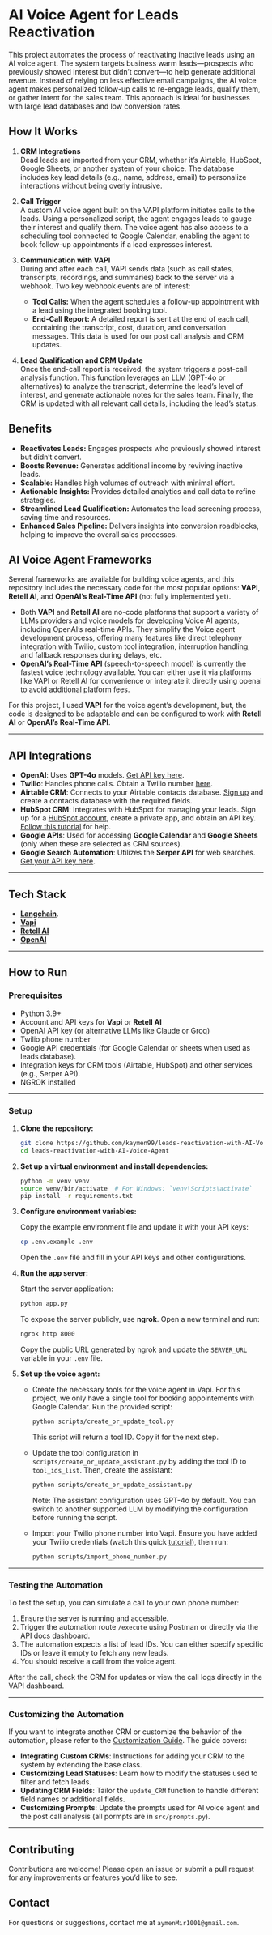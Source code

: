 # AI Voice Agent for Leads Reactivation  

This project automates the process of reactivating inactive leads using an AI voice agent. The system targets business warm leads—prospects who previously showed interest but didn’t convert—to help generate additional revenue. Instead of relying on less effective email campaigns, the AI voice agent makes personalized follow-up calls to re-engage leads, qualify them, or gather intent for the sales team. This approach is ideal for businesses with large lead databases and low conversion rates.  

## How It Works  

1. **CRM Integrations**  
   Dead leads are imported from your CRM, whether it’s Airtable, HubSpot, Google Sheets, or another system of your choice. The database includes key lead details (e.g., name, address, email) to personalize interactions without being overly intrusive.  

2. **Call Trigger**  
   A custom AI voice agent built on the VAPI platform initiates calls to the leads. Using a personalized script, the agent engages leads to gauge their interest and qualify them. The voice agent has also access to a scheduling tool connected to Google Calendar, enabling the agent to book follow-up appointments if a lead expresses interest.  

3. **Communication with VAPI**  
   During and after each call, VAPI sends data (such as call states, transcripts, recordings, and summaries) back to the server via a webhook. Two key webhook events are of interest:  
   - **Tool Calls:** When the agent schedules a follow-up appointment with a lead using the integrated booking tool.  
   - **End-Call Report:** A detailed report is sent at the end of each call, containing the transcript, cost, duration, and conversation messages. This data is used for our post call analysis and CRM updates.  

4. **Lead Qualification and CRM Update**  
   Once the end-call report is received, the system triggers a post-call analysis function. This function leverages an LLM (GPT-4o or alternatives) to analyze the transcript, determine the lead’s level of interest, and generate actionable notes for the sales team. Finally, the CRM is updated with all relevant call details, including the lead’s status.  

## Benefits  

- **Reactivates Leads:** Engages prospects who previously showed interest but didn’t convert.  
- **Boosts Revenue:** Generates additional income by reviving inactive leads.  
- **Scalable:** Handles high volumes of outreach with minimal effort.  
- **Actionable Insights:** Provides detailed analytics and call data to refine strategies.  
- **Streamlined Lead Qualification:** Automates the lead screening process, saving time and resources.  
- **Enhanced Sales Pipeline:** Delivers insights into conversion roadblocks, helping to improve the overall sales processes.  

## AI Voice Agent Frameworks  

Several frameworks are available for building voice agents, and this repository includes the necessary code for the most popular options: **VAPI**, **Retell AI**, and **OpenAI’s Real-Time API** (not fully implemented yet).  

- Both **VAPI** and **Retell AI** are no-code platforms that support a variety of LLMs providers and voice models for developing Voice AI agents, including OpenAI’s real-time APIs. They simplify the Voice agent development process, offering many features like direct telephony integration with Twilio, custom tool integration, interruption handling, and fallback responses during delays, etc.  
- **OpenAI’s Real-Time API** (speech-to-speech model) is currently the fastest voice technology available. You can either use it via platforms like VAPI or Retell AI for convenience or integrate it directly using openai to avoid additional platform fees.  

For this project, I used **VAPI** for the voice agent’s development, but, the code is designed to be adaptable and can be configured to work with **Retell AI** or **OpenAI’s Real-Time API**.

---

## API Integrations  

- **OpenAI**: Uses **GPT-4o** models. [Get API key here](https://platform.openai.com/docs/overview).  
- **Twilio**: Handles phone calls. Obtain a Twilio number [here](https://www.twilio.com/).  
- **Airtable CRM**: Connects to your Airtable contacts database. [Sign up](https://www.airtable.com/) and create a contacts database with the required fields.  
- **HubSpot CRM**: Integrates with HubSpot for managing your leads. Sign up for a [HubSpot account](https://www.hubspot.com/), create a private app, and obtain an API key. [Follow this tutorial](https://www.youtube.com/watch?v=hSipSbiwc2s) for help.  
- **Google APIs**: Used for accessing **Google Calendar** and **Google Sheets** (only when these are selected as CRM sources).  
- **Google Search Automation**: Utilizes the **Serper API** for web searches. [Get your API key here](https://serper.dev).  

---

## Tech Stack  

- **[Langchain](https://python.langchain.com/docs/introduction/)**.
- **[Vapi](https://dashboard.vapi.ai/)**  
- **[Retell AI](https://www.retellai.com/)**
- **[OpenAI](https://platform.openai.com/docs/overview)**

---

## How to Run  

### Prerequisites  
 
- Python 3.9+  
- Account and API keys for **Vapi** or **Retell AI**  
- OpenAI API key (or alternative LLMs like Claude or Groq)  
- Twilio phone number  
- Google API credentials (for Google Calendar or sheets when used as leads database).
- Integration keys for CRM tools (Airtable, HubSpot) and other services (e.g., Serper API). 
- NGROK installed 

---

### Setup  

1. **Clone the repository:**  

   ```sh  
   git clone https://github.com/kaymen99/leads-reactivation-with-AI-Voice-Agent.git  
   cd leads-reactivation-with-AI-Voice-Agent  
   ```  

2. **Set up a virtual environment and install dependencies:**  

   ```sh  
   python -m venv venv  
   source venv/bin/activate  # For Windows: `venv\Scripts\activate`  
   pip install -r requirements.txt  
   ```  

3. **Configure environment variables:**  

   Copy the example environment file and update it with your API keys:  

   ```bash  
   cp .env.example .env  
   ```  

   Open the `.env` file and fill in your API keys and other configurations.  

4. **Run the app server:**  

   Start the server application:  

   ```sh  
   python app.py  
   ```  

   To expose the server publicly, use **ngrok**. Open a new terminal and run:  

   ```sh  
   ngrok http 8000  
   ```  

   Copy the public URL generated by ngrok and update the `SERVER_URL` variable in your `.env` file.  

5. **Set up the voice agent:**  

   - Create the necessary tools for the voice agent in Vapi. For this project, we only have a single tool for booking appointements with Google Calendar. Run the provided script:  

     ```sh  
     python scripts/create_or_update_tool.py  
     ```  

     This script will return a tool ID. Copy it for the next step.  

   - Update the tool configuration in `scripts/create_or_update_assistant.py` by adding the tool ID to `tool_ids_list`. Then, create the assistant:  

     ```sh  
     python scripts/create_or_update_assistant.py  
     ```  

     Note: The assistant configuration uses GPT-4o by default. You can switch to another supported LLM by modifying the configuration before running the script.  

   - Import your Twilio phone number into Vapi. Ensure you have added your Twilio credentials (watch this quick [tutorial](https://www.youtube.com/watch?v=aM79mkF6UkA)), then run:  

     ```sh  
     python scripts/import_phone_number.py  
     ```  

---

### Testing the Automation  

To test the setup, you can simulate a call to your own phone number:  

1. Ensure the server is running and accessible.  
2. Trigger the automation route `/execute` using Postman or directly via the API docs dashboard.  
3. The automation expects a list of lead IDs. You can either specify specific IDs or leave it empty to fetch any new leads.  
4. You should receive a call from the voice agent.  

After the call, check the CRM for updates or view the call logs directly in the VAPI dashboard.  

---

### Customizing the Automation

If you want to integrate another CRM or customize the behavior of the automation, please refer to the [Customization Guide](/docs/customization.md). The guide covers:

- **Integrating Custom CRMs**: Instructions for adding your CRM to the system by extending the base class.
- **Customizing Lead Statuses**: Learn how to modify the statuses used to filter and fetch leads.
- **Updating CRM Fields**: Tailor the `update_CRM` function to handle different field names or additional fields.
- **Customizing Prompts**: Update the prompts used for AI voice agent and the post call analysis (all pormpts are in `src/prompts.py`).

---

## Contributing

Contributions are welcome! Please open an issue or submit a pull request for any improvements or features you’d like to see.

## Contact

For questions or suggestions, contact me at `aymenMir1001@gmail.com`.
